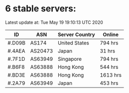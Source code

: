 # 6 stable servers:

Latest update at: Tue May 19 19:10:13 UTC 2020

| ID | ASN | Server Country | Online |
| -- | --- | -------------- | ------ |
| #.D09B | AS174 | United States | 794 hrs |
| #.4AEA | AS20473 | Japan | 31 hrs |
| #.7F1D | AS63949 | Singapore | 794 hrs |
| #.B6F8 | AS63888 | Hong Kong | 544 hrs |
| #.BD3E | AS63888 | Hong Kong | 1613 hrs |
| #.2A79 | AS63949 | Japan | 453 hrs |

